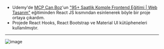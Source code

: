 - Udemy'de [MCP Can Boz](https://www.canboz.com/)'un ["95+ Saatlik Komple Frontend Eğitimi | Web Tasarım"](https://www.udemy.com/course/komple-frontend-egitimi/) eğitiminden React JS kısmından esinlenerek böyle bir proje ortaya çıkardım.
- Projede React Hooks, React Bootstrap ve Material UI kütüpheneleri kullanılmıştır.
***
![image](https://github.com/zehraseren/todoproject/assets/94180168/8993fd00-361a-4b7e-96d6-972f23fee3f5)
